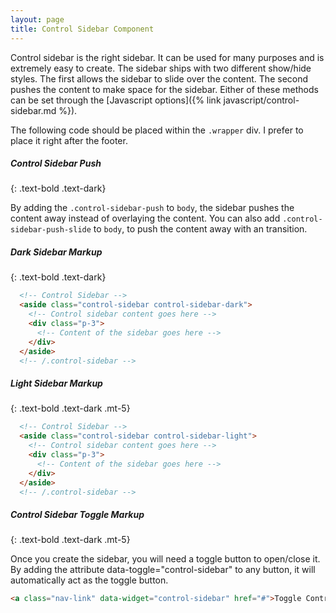 ```yaml
---
layout: page
title: Control Sidebar Component
---
```


Control sidebar is the right sidebar. It can be used for many purposes and is extremely easy to create. The sidebar ships with two different show/hide styles. The first allows the sidebar to slide over the content. The second pushes the content to make space for the sidebar. Either of these methods can be set through the [Javascript options]({% link javascript/control-sidebar.md %}). 

The following code should be placed within the `.wrapper` div. I prefer to place it right after the footer.

##### Control Sidebar Push
{: .text-bold .text-dark}

By adding the `.control-sidebar-push` to `body`, the sidebar pushes the content away instead of overlaying the content.
You can also add `.control-sidebar-push-slide` to `body`, to push the content away with an transition.

##### Dark Sidebar Markup
{: .text-bold .text-dark}

```html
  <!-- Control Sidebar -->
  <aside class="control-sidebar control-sidebar-dark">
    <!-- Control sidebar content goes here -->
    <div class="p-3">
      <!-- Content of the sidebar goes here -->
    </div>
  </aside>
  <!-- /.control-sidebar -->
```

##### Light Sidebar Markup
{: .text-bold .text-dark .mt-5}

```html
  <!-- Control Sidebar -->
  <aside class="control-sidebar control-sidebar-light">
    <!-- Control sidebar content goes here -->
    <div class="p-3">
      <!-- Content of the sidebar goes here -->
    </div>
  </aside>
  <!-- /.control-sidebar -->
```

##### Control Sidebar Toggle Markup
{: .text-bold .text-dark .mt-5}

Once you create the sidebar, you will need a toggle button to open/close it. By adding the attribute data-toggle="control-sidebar" to any button, it will automatically act as the toggle button. 

```html
<a class="nav-link" data-widget="control-sidebar" href="#">Toggle Control Sidebar</a>
```
